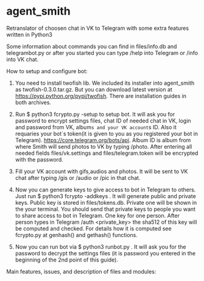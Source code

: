 # agent_smith
Retranslator of choosen chat in VK to Telegram with some extra features written in Python3

Some information about commands you can find in files/info.db and telegrambot.py  or after you started you can type /help into Telegram or /info into VK chat. 

How to setup and configure bot:
1. You need to install twofish lib. We included its installer into agent_smith as twofish-0.3.0.tar.gz. But you can download latest version at https://pypi.python.org/pypi/twofish. There are installation guides in both archives. 

2. Run $ python3 fcrypto.py -setup to setup bot. It will ask you for password to encrypt settings files, chat ID of needed chat in VK, login and password from VK, album`s and your VK account`s ID. Also it requaries your bot`s token(it is given to you as you registered your bot in Telegram). https://core.telegram.org/bots/api. Album ID is album from where Smith will send photos to VK by typing /photo. After entering all needed fields files/vk.settings and files/telegram.token will be encrypted with the password.

3. Fill your VK account with gifs,audios and photos. It will be sent to VK chat after typing /gis or /audio or /pic in that chat.

4. Now you can generate keys to give access to bot in Telegram to others. Just run $ python3 fcrypto -addkeys . It will generate public and private keys. Public key is stored in files/tokens.db. Private one will be shown in the your terminal. You should send that private keys to people you want to share access to bot in Telegram. One key for one person. After person types in Telegram /auth <private_key> the sha512 of this key will be computed and checked. For details how it is computed see fcrypto.py at genhash() and gethash() functions.

5. Now you can run bot via $ python3 runbot.py . It will ask you for the password to decrypt the settings files (it is password you entered in the beginning of the 2nd point of this guide).

Main features, issues, and description of files and modules:

